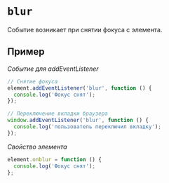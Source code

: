 # `blur`

Событие возникает при снятии фокуса с элемента.

## Пример

_Событие для addEventListener_

```js
// Снятие фокуса
element.addEventListener('blur', function () {
  console.log('Фокус снят');
});

// Переключение вкладки браузера
window.addEventListener('blur', function () {
  console.log('пользователь переключил вкладку');
});
```

_Свойство элемента_

```js
element.onblur = function () {
  console.log('Фокус снят');
};
```
